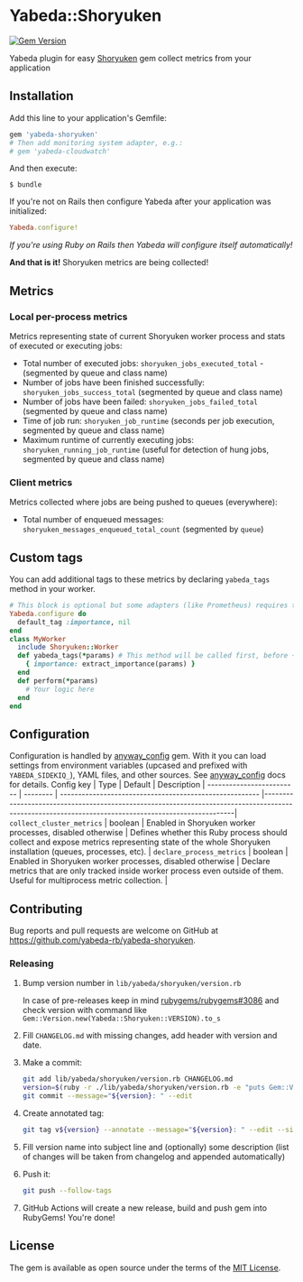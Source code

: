 # Yabeda::Shoryuken

[![Gem Version](https://badge.fury.io/rb/yabeda-shoryuken.svg)](https://rubygems.org/gems/yabeda-cloudwatch)

Yabeda plugin for easy [Shoryuken] gem collect metrics from your application

## Installation

Add this line to your application's Gemfile:

```ruby
gem 'yabeda-shoryuken'
# Then add monitoring system adapter, e.g.:
# gem 'yabeda-cloudwatch'
```

And then execute:

    $ bundle

If you're not on Rails then configure Yabeda after your application was initialized:

```ruby
Yabeda.configure!
```

_If you're using Ruby on Rails then Yabeda will configure itself automatically!_

**And that is it!** Shoryuken metrics are being collected!

## Metrics

### Local per-process metrics

Metrics representing state of current Shoryuken worker process and stats of executed or executing jobs:

- Total number of executed jobs: `shoryuken_jobs_executed_total` -  (segmented by queue and class name)
- Number of jobs have been finished successfully: `shoryuken_jobs_success_total` (segmented by queue and class name)
- Number of jobs have been failed: `shoryuken_jobs_failed_total` (segmented by queue and class name)
- Time of job run: `shoryuken_job_runtime` (seconds per job execution, segmented by queue and class name)
- Maximum runtime of currently executing jobs: `shoryuken_running_job_runtime` (useful for detection of hung jobs, segmented by queue and class name)

### Client metrics

Metrics collected where jobs are being pushed to queues (everywhere):

- Total number of enqueued messages: `shoryuken_messages_enqueued_total_count` (segmented by `queue`)

## Custom tags

You can add additional tags to these metrics by declaring `yabeda_tags` method in your worker.

```ruby
# This block is optional but some adapters (like Prometheus) requires that all tags should be declared in advance
Yabeda.configure do
  default_tag :importance, nil
end
class MyWorker
  include Shoryuken::Worker
  def yabeda_tags(*params) # This method will be called first, before +perform+
    { importance: extract_importance(params) }
  end
  def perform(*params)
    # Your logic here
  end
end
```
## Configuration
Configuration is handled by [anyway_config] gem. With it you can load settings from environment variables (upcased and prefixed with `YABEDA_SIDEKIQ_`), YAML files, and other sources. See [anyway_config] docs for details.
Config key                | Type     | Default                                                 | Description                                                                                                                                        |
------------------------- | -------- | ------------------------------------------------------- |----------------------------------------------------------------------------------------------------------------------------------------------------|
`collect_cluster_metrics` | boolean  | Enabled in Shoryuken worker processes, disabled otherwise | Defines whether this Ruby process should collect and expose metrics representing state of the whole Shoryuken installation (queues, processes, etc). |
`declare_process_metrics` | boolean  | Enabled in Shoryuken worker processes, disabled otherwise | Declare metrics that are only tracked inside worker process even outside of them. Useful for multiprocess metric collection.                       |


## Contributing

Bug reports and pull requests are welcome on GitHub at https://github.com/yabeda-rb/yabeda-shoryuken.

### Releasing

1. Bump version number in `lib/yabeda/shoryuken/version.rb`

   In case of pre-releases keep in mind [rubygems/rubygems#3086](https://github.com/rubygems/rubygems/issues/3086) and check version with command like `Gem::Version.new(Yabeda::Shoryuken::VERSION).to_s`

2. Fill `CHANGELOG.md` with missing changes, add header with version and date.

3. Make a commit:

   ```sh
   git add lib/yabeda/shoryuken/version.rb CHANGELOG.md
   version=$(ruby -r ./lib/yabeda/shoryuken/version.rb -e "puts Gem::Version.new(Yabeda::Shoryuken::VERSION)")
   git commit --message="${version}: " --edit
   ```

4. Create annotated tag:

   ```sh
   git tag v${version} --annotate --message="${version}: " --edit --sign
   ```

5. Fill version name into subject line and (optionally) some description (list of changes will be taken from changelog and appended automatically)

6. Push it:

   ```sh
   git push --follow-tags
   ```

7. GitHub Actions will create a new release, build and push gem into RubyGems! You're done!

## License

The gem is available as open source under the terms of the [MIT License](https://opensource.org/licenses/MIT).

[Shoryuken]: https://github.com/ruby-shoryuken/shoryuken "A super efficient Amazon SQS thread based message processor for Ruby"
[yabeda]: https://github.com/yabeda-rb/yabeda
[yabeda-prometheus]: https://github.com/yabeda-rb/yabeda-prometheus
[anyway_config]: https://github.com/palkan/anyway_config "Configuration library for Ruby gems and applications"